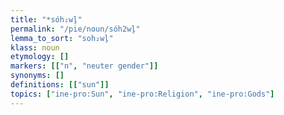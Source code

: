 ```yaml
---
title: "*sóh₂wl̥"
permalink: "/pie/noun/sóh2wl̥"
lemma_to_sort: "soh₂wl̥"
klass: noun
etymology: []
markers: [["n", "neuter gender"]]
synonyms: []
definitions: [["sun"]]
topics: ["ine-pro:Sun", "ine-pro:Religion", "ine-pro:Gods"]
---
```

